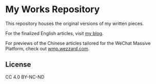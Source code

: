 # My Works Repository

This repository houses the original versions of my written pieces.

For the finalized English articles, visit [my blog](https://wezzard.com).

For previews of the Chinese articles tailored for the WeChat Massive Platform, check out [wmp.wezzard.com](https://wmp.wezzard.com).

## License

CC 4.0 BY-NC-ND
